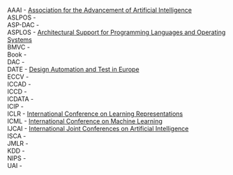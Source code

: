 AAAI - [Association for the Advancement of Artificial Intelligence](https://www.aaai.org/)  
ASLPOS - []()  
ASP-DAC - []()  
ASPLOS - [Architectural Support for Programming Languages and Operating Systems]()  
BMVC - []()  
Book - []()  
DAC - []()  
DATE - [Design Automation and Test in Europe](https://www.date-conference.com/)  
ECCV - []()  
ICCAD - []()  
ICCD - []()  
ICDATA - []()  
ICIP - []()  
ICLR - [International Conference on Learning Representations](https://iclr.cc/)  
ICML - [International Conference on Machine Learning](https://icml.cc/)  
IJCAI - [International Joint Conferences on Artificial Intelligence](https://www.ijcai.org/)  
ISCA - []()  
JMLR - []()  
KDD - []()  
NIPS - []()  
UAI - []()  
